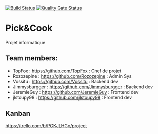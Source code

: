 [![Build Status](https://travis-ci.com/PInfo-2020/PInfo-1.svg?branch=master)](https://travis-ci.com/PInfo-2020/PInfo-1)
[![Quality Gate Status](https://sonarcloud.io/api/project_badges/measure?project=PInfo-2020_PInfo-1&metric=alert_status)](https://sonarcloud.io/dashboard?id=PInfo-2020_PInfo-1)

# Pick&Cook 

Projet informatique 

## Team members:

- TopFox : https://github.com/TopFox : Chef de projet
- Rozozepine : https://github.com/Rozozepine : Admin Sys
- Vossitu : https://github.com/Vossitu : Backend dev
- Jimmysburgger : https://github.com/Jimmysburgger : Backend dev
- JeremieGuy : https://github.com/JeremieGuy : Frontend dev
- jlstoupy98 : https://github.com/jlstoupy98 : Frontend dev

## Kanban

https://trello.com/b/PGKJLHGo/project
